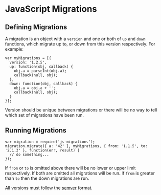 JavaScript Migrations
=====================

Defining Migrations
-------------------

A migration is an object with a `version` and one or both of `up` and `down` functions, which migrate up to, or down from this version respectively. For example:

```
var myMigrations = [{
  version: '1.2.5',
  up: function(obj, callback) {
    obj.a = parseInt(obj.a);
    callback(null, obj);
  },
  down: function(obj, callback) {
    obj.a = obj.a + '';
    callback(null, obj);
  }
}];
```

Version should be unique between migrations or there will be no way to tell which set of migrations have been run.

Running Migrations
------------------

```
var migration = require('js-migrations');
migration.migrate({ a: '42' }, myMigrations, { from: '1.1.5', to: '2.1.3' }, function(err, result) {
  // do something...
});
```

If `from` or `to` is omitted above there will be no lower or upper limit respectively. If both are omitted all migrations will be run. If `from` is greater than `to` then the down migrations are run.

All versions must follow the [semver](http://semver.org/) format.